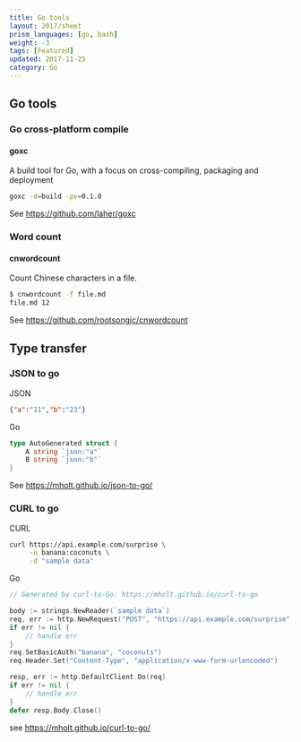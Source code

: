 ```yaml
---
title: Go tools
layout: 2017/sheet
prism_languages: [go, bash]
weight: -3
tags: [Featured]
updated: 2017-11-25
category: Go
---
```


## Go tools
### Go cross-platform compile
#### goxc

A build tool for Go, with a focus on cross-compiling, packaging and deployment

```bash
goxc -d=build -pv=0.1.0
```

See <https://github.com/laher/goxc>

### Word count

#### cnwordcount

Count Chinese characters in a file.

```bash
$ cnwordcount -f file.md
file.md 12
```

See <https://github.com/rootsongjc/cnwordcount>

## Type transfer

### JSON to go

JSON

```json
{"a":"11","b":"23"}
```

Go

```go
type AutoGenerated struct {
	A string `json:"a"`
	B string `json:"b"`
}
```

See <https://mholt.github.io/json-to-go/>

### CURL to go

CURL

```bash
curl https://api.example.com/surprise \
     -u banana:coconuts \
     -d "sample data"
```

Go

```go
// Generated by curl-to-Go: https://mholt.github.io/curl-to-go

body := strings.NewReader(`sample data`)
req, err := http.NewRequest("POST", "https://api.example.com/surprise", body)
if err != nil {
	// handle err
}
req.SetBasicAuth("banana", "coconuts")
req.Header.Set("Content-Type", "application/x-www-form-urlencoded")

resp, err := http.DefaultClient.Do(req)
if err != nil {
	// handle err
}
defer resp.Body.Close()
```

see <https://mholt.github.io/curl-to-go/>

